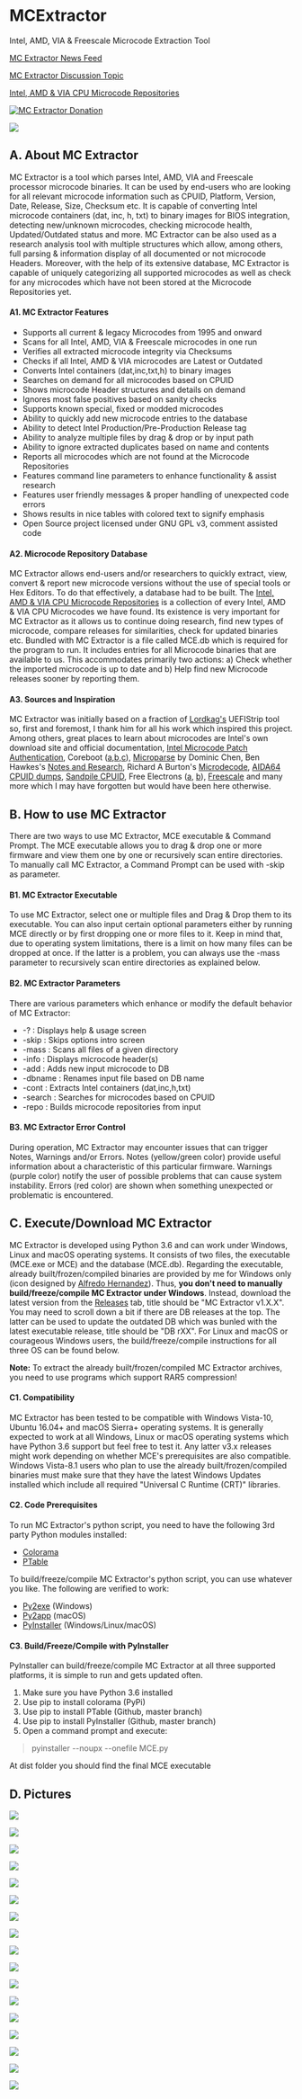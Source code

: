 # MCExtractor
Intel, AMD, VIA &amp; Freescale Microcode Extraction Tool

[MC Extractor News Feed](https://twitter.com/platomaniac)

[MC Extractor Discussion Topic](https://www.win-raid.com/t2199f47-MC-Extractor-Intel-AMD-VIA-amp-Freescale-Microcode-Extraction-Tool-Discussion.html#msg30320)

[Intel, AMD &amp; VIA CPU Microcode Repositories](https://www.win-raid.com/t3355f47-Intel-AMD-amp-VIA-CPU-Microcode-Repositories.html#msg45883)

[![MC Extractor Donation](https://img.shields.io/badge/Donate-PayPal-green.svg)](https://www.paypal.com/cgi-bin/webscr?cmd=_s-xclick&hosted_button_id=DJDZD3PRGCSCL)

![](https://i.imgur.com/3T8IYsk.png)

## **A. About MC Extractor**

MC Extractor is a tool which parses Intel, AMD, VIA and Freescale processor microcode binaries. It can be used by end-users who are looking for all relevant microcode information such as CPUID, Platform, Version, Date, Release, Size, Checksum etc. It is capable of converting Intel microcode containers (dat, inc, h, txt) to binary images for BIOS integration, detecting new/unknown microcodes, checking microcode health, Updated/Outdated status and more. MC Extractor can be also used as a research analysis tool with multiple structures which allow, among others, full parsing & information display of all documented or not microcode Headers. Moreover, with the help of its extensive database, MC Extractor is capable of uniquely categorizing all supported microcodes as well as check for any microcodes which have not been stored at the Microcode Repositories yet.

#### **A1. MC Extractor Features**

- Supports all current & legacy Microcodes from 1995 and onward
- Scans for all Intel, AMD, VIA & Freescale microcodes in one run
- Verifies all extracted microcode integrity via Checksums
- Checks if all Intel, AMD & VIA microcodes are Latest or Outdated
- Converts Intel containers (dat,inc,txt,h) to binary images
- Searches on demand for all microcodes based on CPUID
- Shows microcode Header structures and details on demand
- Ignores most false positives based on sanity checks
- Supports known special, fixed or modded microcodes
- Ability to quickly add new microcode entries to the database
- Ability to detect Intel Production/Pre-Production Release tag
- Ability to analyze multiple files by drag & drop or by input path
- Ability to ignore extracted duplicates based on name and contents
- Reports all microcodes which are not found at the Microcode Repositories
- Features command line parameters to enhance functionality & assist research
- Features user friendly messages & proper handling of unexpected code errors
- Shows results in nice tables with colored text to signify emphasis
- Open Source project licensed under GNU GPL v3, comment assisted code

#### **A2. Microcode Repository Database**

MC Extractor allows end-users and/or researchers to quickly extract, view, convert & report new microcode versions without the use of special tools or Hex Editors. To do that effectively, a database had to be built. The [Intel, AMD &amp; VIA CPU Microcode Repositories](https://www.win-raid.com/t3355f47-Intel-AMD-amp-VIA-CPU-Microcode-Repositories.html#msg45883) is a collection of every Intel, AMD &amp; VIA CPU Microcodes we have found. Its existence is very important for MC Extractor as it allows us to continue doing research, find new types of microcode, compare releases for similarities, check for updated binaries etc. Bundled with MC Extractor is a file called MCE.db which is required for the program to run. It includes entries for all Microcode binaries that are available to us. This accommodates primarily two actions: a) Check whether the imported microcode is up to date and b) Help find new Microcode releases sooner by reporting them.

#### **A3. Sources and Inspiration**

MC Extractor was initially based on a fraction of [Lordkag's](http://www.win-raid.com/u369_lordkag.html) UEFIStrip tool so, first and foremost, I thank him for all his work which inspired this project. Among others, great places to learn about microcodes are Intel's own download site and official documentation, [Intel Microcode Patch Authentication](https://patents.google.com/patent/US20030196096A1/en), Coreboot ([a](https://chromium.googlesource.com/chromiumos/third_party/coreboot/),[b](https://review.coreboot.org/cgit/coreboot.git/tree/src/cpu?id=HEAD),[c](https://review.coreboot.org/cgit/coreboot.git/tree/src/cpu/via/nano/update_ucode.h?id=HEAD)), [Microparse](https://github.com/ddcc/microparse) by Dominic Chen, Ben Hawkes's [Notes and Research](http://inertiawar.com/microcode/), Richard A Burton's [Microdecode](http://www.onlinecompiler.net/sourcecode&id=18684), [AIDA64 CPUID dumps](http://instlatx64.atw.hu/), [Sandpile CPUID](http://sandpile.org/x86/cpuid.htm), Free Electrons ([a](http://lxr.free-electrons.com/source/arch/x86/include/asm/microcode_amd.h), [b](http://elixir.free-electrons.com/linux/latest/source/Documentation/powerpc/qe_firmware.txt)), [Freescale](http://opensource.freescale.com/firmware/) and many more which I may have forgotten but would have been here otherwise.

## **B. How to use MC Extractor**

There are two ways to use MC Extractor, MCE executable & Command Prompt. The MCE executable allows you to drag & drop one or more firmware and view them one by one or recursively scan entire directories. To manually call MC Extractor, a Command Prompt can be used with -skip as parameter.

#### **B1. MC Extractor Executable**

To use MC Extractor, select one or multiple files and Drag & Drop them to its executable. You can also input certain optional parameters either by running MCE directly or by first dropping one or more files to it. Keep in mind that, due to operating system limitations, there is a limit on how many files can be dropped at once. If the latter is a problem, you can always use the -mass parameter to recursively scan entire directories as explained below.

#### **B2. MC Extractor Parameters**

There are various parameters which enhance or modify the default behavior of MC Extractor:

* -?       : Displays help & usage screen
* -skip    : Skips options intro screen
* -mass    : Scans all files of a given directory
* -info    : Displays microcode header(s)
* -add     : Adds new input microcode to DB
* -dbname  : Renames input file based on DB name
* -cont    : Extracts Intel containers (dat,inc,h,txt)
* -search  : Searches for microcodes based on CPUID
* -repo    : Builds microcode repositories from input

#### **B3. MC Extractor Error Control**

During operation, MC Extractor may encounter issues that can trigger Notes, Warnings and/or Errors. Notes (yellow/green color) provide useful information about a characteristic of this particular firmware. Warnings (purple color) notify the user of possible problems that can cause system instability. Errors (red color) are shown when something unexpected or problematic is encountered.

## **C. Execute/Download MC Extractor**

MC Extractor is developed using Python 3.6 and can work under Windows, Linux and macOS operating systems. It consists of two files, the executable (MCE.exe or MCE) and the database (MCE.db). Regarding the executable, already built/frozen/compiled binaries are provided by me for Windows only (icon designed by [Alfredo Hernandez](https://www.alfredocreates.com/)). Thus, **you don't need to manually build/freeze/compile MC Extractor under Windows**. Instead, download the latest version from the [Releases](https://github.com/platomav/MCExtractor/releases) tab, title should be "MC Extractor v1.X.X". You may need to scroll down a bit if there are DB releases at the top. The latter can be used to update the outdated DB which was bunled with the latest executable release, title should be "DB rXX". For Linux and macOS or courageous Windows users, the build/freeze/compile instructions for all three OS can be found below.

**Note:** To extract the already built/frozen/compiled MC Extractor archives, you need to use programs which support RAR5 compression!

#### **C1. Compatibility**

MC Extractor has been tested to be compatible with Windows Vista-10, Ubuntu 16.04+ and macOS Sierra+ operating systems. It is generally expected to work at all Windows, Linux or macOS operating systems which have Python 3.6 support but feel free to test it. Any latter v3.x releases might work depending on whether MCE's prerequisites are also compatible. Windows Vista-8.1 users who plan to use the already built/frozen/compiled binaries must make sure that they have the latest Windows Updates installed which include all required "Universal C Runtime (CRT)" libraries.

#### **C2. Code Prerequisites**

To run MC Extractor's python script, you need to have the following 3rd party Python modules installed:

* [Colorama](https://pypi.python.org/pypi/colorama/)
* [PTable](https://github.com/kxxoling/PTable/tree/master/)

To build/freeze/compile MC Extractor's python script, you can use whatever you like. The following are verified to work:

* [Py2exe](https://pypi.python.org/pypi/py2exe/) (Windows)
* [Py2app](https://pypi.python.org/pypi/py2app/) (macOS)
* [PyInstaller](https://github.com/pyinstaller/pyinstaller/tree/master/) (Windows/Linux/macOS)

#### **C3. Build/Freeze/Compile with PyInstaller**

PyInstaller can build/freeze/compile MC Extractor at all three supported platforms, it is simple to run and gets updated often.

1. Make sure you have Python 3.6 installed
2. Use pip to install colorama (PyPi)
3. Use pip to install PTable (Github, master branch)
4. Use pip to install PyInstaller (Github, master branch)
5. Open a command prompt and execute:

> pyinstaller --noupx --onefile MCE.py

At dist folder you should find the final MCE executable

## **D. Pictures**

![](https://i.imgur.com/b5zUqvd.png)

![](https://i.imgur.com/LcFVxwI.png)

![](https://i.imgur.com/g6e8deP.png)

![](https://i.imgur.com/MpDwImf.png)

![](https://i.imgur.com/iIC6CfR.png)

![](https://i.imgur.com/S3qvvIp.png)

![](https://i.imgur.com/5sRuTXi.png)

![](https://i.imgur.com/tin1cl1.png)

![](https://i.imgur.com/r8Iaq7y.png)

![](https://i.imgur.com/AELEJeP.png)

![](https://i.imgur.com/3LFAqEz.png)

![](https://i.imgur.com/WZgJuHv.png)

![](https://i.imgur.com/6g4X1qD.png)

![](https://i.imgur.com/ASV52pd.png)

![](https://i.imgur.com/e7HU95o.png)

![](https://i.imgur.com/T1mLYm7.png)

![](https://i.imgur.com/zXdm2Xo.png)